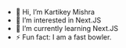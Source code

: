 - 👋 Hi, I’m Kartikey Mishra
- 👀 I’m interested in Next.JS
- 🌱 I’m currently learning Next.JS
- ⚡ Fun fact: I am a fast bowler.

<!---
kartikeycsjm/kartikeycsjm is a ✨ special ✨ repository because its `README.md` (this file) appears on your GitHub profile.
You can click the Preview link to take a look at your changes.
--->
